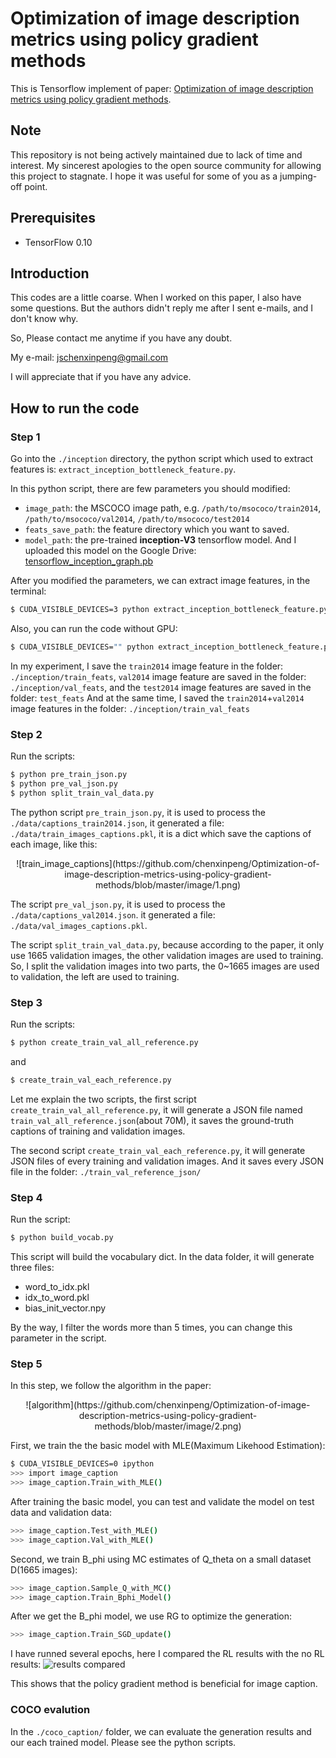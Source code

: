 # Optimization of image description metrics using policy gradient methods
This is Tensorflow implement of paper: [Optimization of image description metrics using policy gradient methods](https://arxiv.org/abs/1612.00370).

## Note
This repository is not being actively maintained due to lack of time and interest. My sincerest apologies to the open source community for allowing this project to stagnate. I hope it was useful for some of you as a jumping-off point.

## Prerequisites
- TensorFlow 0.10

## Introduction
This codes are a little coarse. When I worked on this paper, I also have some questions. But the authors didn't reply me after I sent e-mails, and I don't know why. 

So, Please contact me anytime if you have any doubt.

My e-mail: jschenxinpeng@gmail.com

I will appreciate that if you have any advice.

## How to run the code
### Step 1
Go into the `./inception` directory, the python script which used to extract features is: `extract_inception_bottleneck_feature.py`.

In this python script, there are few parameters you should modified:
 - `image_path`: the MSCOCO image path, e.g. `/path/to/msococo/train2014`, `/path/to/msococo/val2014`, `/path/to/msococo/test2014`
 - `feats_save_path`: the feature directory which you want to saved.
 - `model_path`: the pre-trained **inception-V3** tensorflow model. And I uploaded this model on the Google Drive: [tensorflow_inception_graph.pb](https://drive.google.com/open?id=0B65vBUruA6N4Y2dtVHBJMVhodjA)
 

After you modified the parameters, we can extract image features, in the terminal:
 ```bash
 $ CUDA_VISIBLE_DEVICES=3 python extract_inception_bottleneck_feature.py
 ```
Also, you can run the code without GPU:
 ```bash
 $ CUDA_VISIBLE_DEVICES="" python extract_inception_bottleneck_feature.py
 ```

In my experiment, I save the `train2014` image feature in the folder: `./inception/train_feats`, `val2014` image feature are saved in the folder: `./inception/val_feats`, and the `test2014` image features are saved in the folder: `test_feats`
And at the same time, I saved the `train2014`+`val2014` image features in the folder: `./inception/train_val_feats`

### Step 2
Run the scripts:
```bash
$ python pre_train_json.py
$ python pre_val_json.py
$ python split_train_val_data.py
```

The python script `pre_train_json.py`, it is used to process the `./data/captions_train2014.json`, it generated a file: `./data/train_images_captions.pkl`, it is a dict which save the captions of each image, like this:
<center>![train_image_captions](https://github.com/chenxinpeng/Optimization-of-image-description-metrics-using-policy-gradient-methods/blob/master/image/1.png)</center>

The script `pre_val_json.py`, it is used to process the `./data/captions_val2014.json`. it generated a file: `./data/val_images_captions.pkl`.

The script `split_train_val_data.py`, because according to the paper, it only use 1665 validation images, the other validation images are used to training. So, I split the validation images into two parts, the 0~1665 images are used to validation, the left are used to training.

### Step 3
Run the scripts:
```bash
$ python create_train_val_all_reference.py
```
and
```bash
$ create_train_val_each_reference.py
```

Let me explain the two scripts, the first script `create_train_val_all_reference.py`, it will generate a JSON file named `train_val_all_reference.json`(about 70M), it saves the ground-truth captions of training and validation images.

The second script `create_train_val_each_reference.py`, it will generate JSON files of every training and validation images. And it saves every JSON file in the folder: `./train_val_reference_json/`

### Step 4
Run the script:
```bash
$ python build_vocab.py
```

This script will build the vocabulary dict. In the data folder, it will generate three files:
 - word_to_idx.pkl
 - idx_to_word.pkl
 - bias_init_vector.npy
  
By the way, I filter the words more than 5 times, you can change this parameter in the script.

### Step 5
In this step, we follow the algorithm in the paper:
<center>![algorithm](https://github.com/chenxinpeng/Optimization-of-image-description-metrics-using-policy-gradient-methods/blob/master/image/2.png)</center>

First, we train the the basic model with MLE(Maximum Likehood Estimation):
```bash
$ CUDA_VISIBLE_DEVICES=0 ipython
>>> import image_caption
>>> image_caption.Train_with_MLE()
```

After training the basic model, you can test and validate the model on test data and validation data:
```bash
>>> image_caption.Test_with_MLE()
>>> image_caption.Val_with_MLE()
```

Second, we train B_phi using MC estimates of Q_theta on a small dataset D(1665 images):
```bash
>>> image_caption.Sample_Q_with_MC()
>>> image_caption.Train_Bphi_Model()
```

After we get the B_phi model, we use RG to optimize the generation:
```bash
>>> image_caption.Train_SGD_update()
```
I have runned several epochs, here I compared the RL results with the no RL results:
![results compared](https://github.com/chenxinpeng/Optimization-of-image-description-metrics-using-policy-gradient-methods/blob/master/image/3.png)

This shows that the policy gradient method is beneficial for image caption.

### COCO evalution
In the `./coco_caption/` folder, we can evaluate the generation results and our each trained model. Please see the python scripts.
